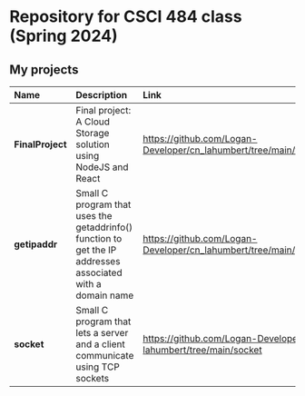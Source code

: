 # Repository for CSCI 484 class (Spring 2024)

## My projects


| Name | Description | Link |
|:---|:---|:---|
| **FinalProject** | Final project: A Cloud Storage solution using NodeJS and React | https://github.com/Logan-Developer/cn_lahumbert/tree/main/finalProject |
| **getipaddr** | Small C program that uses the getaddrinfo() function to get the IP addresses associated with a domain name | https://github.com/Logan-Developer/cn_lahumbert/tree/main/getipaddr |
| **socket** |  Small C program that lets a server and a client communicate using TCP sockets | https://github.com/Logan-Developer/cn-lahumbert/tree/main/socket |
